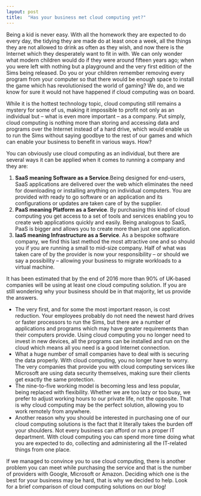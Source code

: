 ```yaml
---
layout: post
title:  "Has your business met cloud computing yet?"
---
```


Being a kid is never easy. With all the homework they are expected to do every day, the tidying they are made do at least once a week, all the things they are not allowed to drink as often as they wish, and now there is the Internet which they desperately want to fit in with. We can only wonder what modern children would do if they were around fifteen years ago; when you were left with nothing but a playground and the very first edition of the Sims being released. Do you or your children remember removing every program from your computer so that there would be enough space to install the game which has revolutionised the world of gaming? We do, and we know for sure it would not have happened if cloud computing was on board.
 
While it is the hottest technology topic, cloud computing still remains a mystery for some of us, making it impossible to profit not only as an individual but – what is even more important – as a company. Put simply, cloud computing is nothing more than storing and accessing data and programs over the Internet instead of a hard drive, which would enable us to run the Sims without saying goodbye to the rest of our games and which can enable your business to benefit in various ways. How?
 
You can obviously use cloud computing as an individual, but there are several ways it can be applied when it comes to running a company and they are:

 1. **SaaS meaning Software as a Service**.Being designed for end-users, SaaS applications are delivered over the web which eliminates the need for downloading or installing anything on individual computers. You are provided with ready to go software or an application and its configurations or updates are taken care of by the supplier.
 2. **PaaS meaning Platform as a Service**. By purchasing this kind of cloud computing you get access to a set of tools and services enabling you to create web applications quickly and easily. Being analogous to SaaS, PaaS is bigger and allows you to create more than just one application.
 3. **IaaS meaning Infrastructure as a Service**. As a bespoke software company, we find this last method the most attractive one and so should you if you are running a small to mid-size company. Half of what was taken care of by the provider is now your responsibility – or should we say a possibility – allowing your business to migrate workloads to a virtual machine.
 
It has been estimated that by the end of 2016 more than 90% of UK-based companies will be using at least one cloud computing solution. If you are still wondering why your business should be in that majority, let us provide the answers.

- The very first, and for some the most important reason, is cost reduction. Your employees probably do not need the newest hard drives or faster processors to run the Sims, but there are a number of applications and programs which may have greater requirements than their computers provide. Using cloud computing you no longer need to invest in new devices, all the programs can be installed and run on the cloud which means all you need is a good Internet connection.
- What a huge number of small companies have to deal with is securing the data properly. With cloud computing, you no longer have to worry. The very companies that provide you with cloud computing services like Microsoft are using data security themselves, making sure their clients get exactly the same protection.
- The nine-to-five working model is becoming less and less popular, being replaced with flexibility. Whether we are too lazy or too busy, we prefer to adjust working hours to our private life, not the opposite. That is why cloud computing may be the perfect solution, allowing you to work remotely from anywhere.
- Another reason why you should be interested in purchasing one of our cloud computing solutions is the fact that it literally takes the burden off your shoulders. Not every business can afford or run a proper IT department. With cloud computing you can spend more time doing what you are expected to do, collecting and administering all the IT-related things from one place.
  
If we managed to convince you to use cloud computing, there is another problem you can meet while purchasing the service and that is the number of providers with Google, Microsoft or Amazon. Deciding which one is the best for your business may be hard, that is why we decided to help. Look for a brief comparison of cloud computing solutions on our blog!
